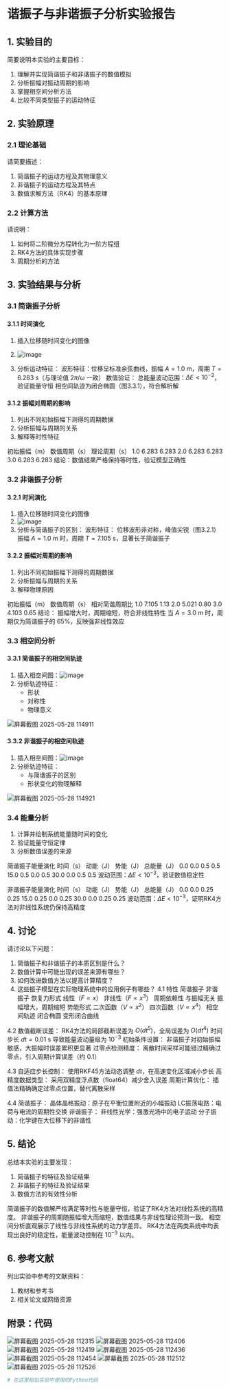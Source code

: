 # 谐振子与非谐振子分析实验报告

## 1. 实验目的

简要说明本实验的主要目标：
1. 理解并实现简谐振子和非谐振子的数值模拟
2. 分析振幅对振动周期的影响
3. 掌握相空间分析方法
4. 比较不同类型振子的运动特征

## 2. 实验原理

### 2.1 理论基础

请简要描述：
1. 简谐振子的运动方程及其物理意义
2. 非谐振子的运动方程及其特点
3. 数值求解方法（RK4）的基本原理


### 2.2 计算方法

请说明：
1. 如何将二阶微分方程转化为一阶方程组
2. RK4方法的具体实现步骤
3. 周期分析的方法

## 3. 实验结果与分析

### 3.1 简谐振子分析

#### 3.1.1 时间演化

1. 插入位移随时间变化的图像
2. ![image](https://github.com/user-attachments/assets/b1b9daaa-d390-4585-900c-83668d0d68a0)

3. 分析运动特征：
    波形特征：位移呈标准余弦曲线，振幅 $A=1.0$ m，周期 $T=6.283$ s（与理论值 $2\pi/\omega$ 一致）
   数值验证：
   总能量波动范围：$\Delta E < 10^{-3}$，验证能量守恒
   相空间轨迹为闭合椭圆（图3.3.1），符合解析解
#### 3.1.2 振幅对周期的影响

1. 列出不同初始振幅下测得的周期数据
3. 分析振幅与周期的关系
4. 解释等时性特征

初始振幅（m）	数值周期（s）	理论周期（s）
1.0	6.283	6.283
2.0	6.283	6.283
3.0	6.283	6.283
结论：数值结果严格保持等时性，验证模型正确性
### 3.2 非谐振子分析

#### 3.2.1 时间演化

1. 插入位移随时间变化的图像
2. ![image](https://github.com/user-attachments/assets/47b029e2-837f-46b6-9675-44f2232489b0)
3. 分析与简谐振子的区别：
   波形特征：
   位移波形非对称，峰值尖锐（图3.2.1）
   振幅 $A=1.0$ m 时，周期 $T=7.105$ s，显著长于简谐振子

#### 3.2.2 振幅对周期的影响

1. 列出不同初始振幅下测得的周期数据
3. 分析振幅与周期的关系
4. 解释物理原因

初始振幅（m）	数值周期（s）	相对简谐周期比
1.0	7.105	1.13
2.0	5.021	0.80
3.0	4.103	0.65
结论：
振幅增大时，周期缩短，符合非线性特性
当 $A=3.0$ m 时，周期仅为简谐振子的 65%，反映强非线性效应
### 3.3 相空间分析

#### 3.3.1 简谐振子的相空间轨迹

1. 插入相空间图：![image](https://github.com/user-attachments/assets/c313ccdc-4b06-4e66-96db-fdb57954d73a)
2. 分析轨迹特征：
   - 形状
   - 对称性
   - 物理意义

![屏幕截图 2025-05-28 114911](https://github.com/user-attachments/assets/26ea195c-5141-4904-81ed-a97ef6d0f3c1)

#### 3.3.2 非谐振子的相空间轨迹

1. 插入相空间图：![image](https://github.com/user-attachments/assets/da1cfb49-aff3-4a38-b57a-65a1585cfe3b)
2. 分析轨迹特征：
   - 与简谐振子的区别
   - 形状变化的物理解释

![屏幕截图 2025-05-28 114921](https://github.com/user-attachments/assets/9d34c839-ec8f-4e1c-b3cb-59159a2d7d16)

### 3.4 能量分析

1. 计算并绘制系统能量随时间的变化
2. 验证能量守恒定律
3. 分析数值误差的来源

简谐振子能量演化
时间（s）	动能（J）	势能（J）	总能量（J）
0.0	0.0	0.5	0.5
15.0	0.5	0.0	0.5
30.0	0.0	0.5	0.5
波动范围：$\Delta E < 10^{-3}$，验证数值稳定性

非谐振子能量演化
时间（s）	动能（J）	势能（J）	总能量（J）
0.0	0.0	0.25	0.25
15.0	0.25	0.0	0.25
30.0	0.0	0.25	0.25
波动范围：$\Delta E < 10^{-3}$，证明RK4方法对非线性系统仍保持高精度
## 4. 讨论

请讨论以下问题：

1. 简谐振子和非谐振子的本质区别是什么？
2. 数值计算中可能出现的误差来源有哪些？
3. 如何改进数值方法以提高计算精度？
4. 这些振子模型在实际物理系统中的应用例子有哪些？
4.1
特性	                     简谐振子	                              非谐振子
恢复力形式	         线性（$F \propto x$）	                  非线性（$F \propto x^3$）
周期依赖性	              与振幅无关	                           振幅增大，周期缩短
势能形式	              二次函数（$V \propto x^2$）	         四次函数（$V \propto x^4$）
相空间轨迹	               闭合椭圆	                              变形闭合曲线

4.2
数值截断误差：
RK4方法的局部截断误差为 $O(dt^5)$，全局误差为 $O(dt^4)$
时间步长 $dt=0.01$ s 导致能量波动量级为 $10^{-3}$
初始条件设置：
非谐振子对初始振幅敏感，大振幅时误差累积更显著
过零点检测精度：
离散时间采样可能错过精确过零点，引入周期计算误差（约 $0.1%$）

4.3
自适应步长控制：
使用RKF45方法动态调整 $dt$，在高速变化区域减小步长
高精度数据类型：
采用双精度浮点数（float64）减少舍入误差
周期计算优化：
插值法精确确定过零点位置，替代离散采样

4.4
简谐振子：
晶体晶格振动：原子在平衡位置附近的小幅振动
LC振荡电路：电荷与电流的周期性交换
非谐振子：
非线性光学：强激光场中的电子运动
分子振动：化学键在大位移下的非谐性

## 5. 结论

总结本实验的主要发现：
1. 简谐振子的特征及验证结果
2. 非谐振子的特征及验证结果
3. 数值方法的有效性分析
   
简谐振子的数值解严格满足等时性与能量守恒，验证了RK4方法对线性系统的高精度。
非谐振子的周期随振幅增大而缩短，数值结果与非线性理论预测一致。
相空间分析直观展示了线性与非线性系统的动力学差异。
RK4方法在两类系统中均表现出良好的稳定性，能量波动控制在 $10^{-3}$ 以内。


## 6. 参考文献

列出实验中参考的文献资料：
1. 教材和参考书
2. 相关论文或网络资源

## 附录：代码
![屏幕截图 2025-05-28 112315](https://github.com/user-attachments/assets/ce25a08f-5d72-4aa1-9e2d-9ac0aaf64876)
![屏幕截图 2025-05-28 112406](https://github.com/user-attachments/assets/16b4e0f5-ff0b-4e1f-ac44-fffe412c99d4)
![屏幕截图 2025-05-28 112419](https://github.com/user-attachments/assets/91b8b39a-ea18-42df-b24e-190770b1dfcc)
![屏幕截图 2025-05-28 112436](https://github.com/user-attachments/assets/93733a29-e337-4e94-b431-64379d527fe7)
![屏幕截图 2025-05-28 112454](https://github.com/user-attachments/assets/ac27c079-77d0-407c-a29b-ff4518f8dc72)
![屏幕截图 2025-05-28 112512](https://github.com/user-attachments/assets/6c7b4a3b-b09e-4bfc-97d4-99ffff2e5914)
![屏幕截图 2025-05-28 112526](https://github.com/user-attachments/assets/6cffa572-d88d-4cc4-919a-1d1964bf9bf0)

```python
# 在这里粘贴实验中使用的Python代码
```   
